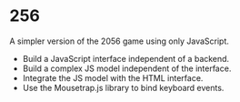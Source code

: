 # 256
A simpler version of the 2056 game using only JavaScript.

- Build a JavaScript interface independent of a backend.
- Build a complex JS model independent of the interface.
- Integrate the JS model with the HTML interface.
- Use the Mousetrap.js library to bind keyboard events.
